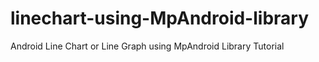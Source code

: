 # linechart-using-MpAndroid-library
Android Line Chart or Line Graph using MpAndroid Library Tutorial
